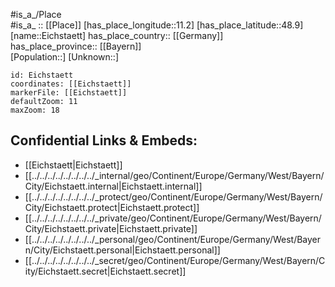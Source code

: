 ﻿---
location: [48.9,11.2] 
mapzoom: [7,12] 
mapmarker: city 
type: City
tags:
- geo/City


SpocWebEntityId: 29996
isDeleted: false
confidential: public

---
#is_a_/Place  
#is_a_ :: [[Place]] 
[has_place_longitude::11.2] 
[has_place_latitude::48.9] 
[name::Eichstaett] 
has_place_country:: [[Germany]]  
has_place_province:: [[Bayern]]  
[Population::] 
[Unknown::] 


```leaflet
id: Eichstaett
coordinates: [[Eichstaett]] 
markerFile: [[Eichstaett]] 
defaultZoom: 11 
maxZoom: 18
```


## Confidential Links & Embeds: 
- [[Eichstaett|Eichstaett]]  
- [[../../../../../../../../_internal/geo/Continent/Europe/Germany/West/Bayern/City/Eichstaett.internal|Eichstaett.internal]] 
- [[../../../../../../../../_protect/geo/Continent/Europe/Germany/West/Bayern/City/Eichstaett.protect|Eichstaett.protect]] 
- [[../../../../../../../../_private/geo/Continent/Europe/Germany/West/Bayern/City/Eichstaett.private|Eichstaett.private]] 
- [[../../../../../../../../_personal/geo/Continent/Europe/Germany/West/Bayern/City/Eichstaett.personal|Eichstaett.personal]] 
- [[../../../../../../../../_secret/geo/Continent/Europe/Germany/West/Bayern/City/Eichstaett.secret|Eichstaett.secret]] 
